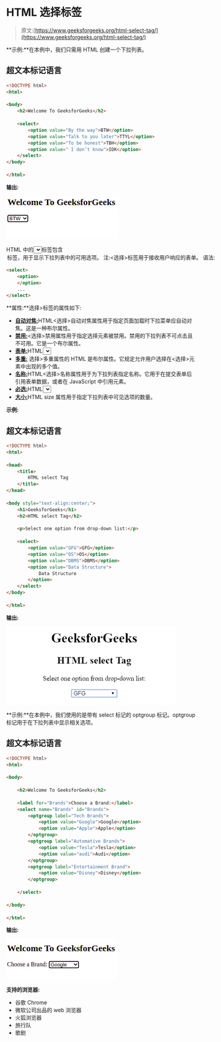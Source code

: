 # HTML 选择标签

> 原文:[https://www.geeksforgeeks.org/html-select-tag/](https://www.geeksforgeeks.org/html-select-tag/)

**示例:**在本例中，我们只需用 HTML 创建一个下拉列表。

## 超文本标记语言

```html
<!DOCTYPE html>
<html>

<body>
    <h2>Welcome To GeeksforGeeks</h2>

    <select>
        <option value="By the way">BTW</option>
        <option value="Talk to you later">TTYL</option>
        <option value="To be honest">TBH</option>
        <option value=" I don’t know">IDK</option>
    </select>
</body>

</html>
```

**输出:**

![](img/f4daceaa2aeb1d8a32aa508fe8452c1a.png)

HTML 中的<select>标签用于创建下拉列表。</select>标签包含<option>标签，用于显示下拉列表中的可用选项。
**注:**<选择>标签用于接收用户响应的表单。
**语法:**</option>

```html
<select>
    <option>
    </option>
    ...
</select>
```

**属性:**选择>标签的属性如下:

*   [**自动对焦:**](https://www.geeksforgeeks.org/html-select-autofocus-attribute/)HTML<选择>自动对焦属性用于指定页面加载时下拉菜单应自动对焦。这是一种布尔属性。
*   [**禁用:**](https://www.geeksforgeeks.org/html-select-disabled-attribute/)<选择>禁用属性用于指定选择元素被禁用。禁用的下拉列表不可点击且不可用。它是一个布尔属性。
*   [**表单:**](https://www.geeksforgeeks.org/html-select-form-attribute/)HTML<select>表单属性用于指定< select >元素所属的一个或多个表单。
*   [**多重:**](https://www.geeksforgeeks.org/html-select-multiple-attribute/) 选择>多重属性的 HTML 是布尔属性。它规定允许用户选择在<选择>元素中出现的多个值。
*   [**名称:**](https://www.geeksforgeeks.org/html-select-name-attribute/)HTML<选择>名称属性用于为下拉列表指定名称。它用于在提交表单后引用表单数据，或者在 JavaScript 中引用元素。
*   [**必选:**](https://www.geeksforgeeks.org/html-select-required-attribute/)HTML<select>必选属性是一个布尔属性，用于指定用户在提交表单前应选择的值。
*   [**大小:**](https://www.geeksforgeeks.org/html-select-size-attribute/)HTML size 属性用于指定下拉列表中可见选项的数量。

**示例:**

## 超文本标记语言

```html
<!DOCTYPE html>
<html>

<head>
    <title>
        HTML select Tag
    </title>
</head>

<body style="text-align:center;">
    <h1>GeeksforGeeks</h1>
    <h2>HTML select Tag</h2>

    <p>Select one option from drop-down list:</p>

    <select>
        <option value="GFG">GFG</option>
        <option value="OS">OS</option>
        <option value="DBMS">DBMS</option>
        <option value="Data Structure">
            Data Structure
        </option>
    </select>
</body>

</html>                    
```

**输出:**

![](img/f039b449f748547dfaada3f98fc10319.png)

**示例:**在本例中，我们使用的是带有 select 标记的 optgroup 标记。optgroup 标记用于在下拉列表中显示相关选项。

## 超文本标记语言

```html
<!DOCTYPE html>
<html>

<body>

    <h2>Welcome To GeeksforGeeks</h2>

    <label for="Brands">Choose a Brand:</label>
    <select name="Brands" id="Brands">
        <optgroup label="Tech Brands">
            <option value="Google">Google</option>
            <option value="Apple">Apple</option>
        </optgroup>
        <optgroup label="Automative Brands">
            <option value="Tesla">Tesla</option>
            <option value="audi">Audi</option>
        </optgroup>
        <optgroup label="Entertainment Brand">
            <option value="Disney">Disney</option>
        </optgroup>

    </select>

</body>

</html>
```

**输出:**

![](img/8fe6a3847ffaf723cf0995c836139110.png)

**支持的浏览器:**

*   谷歌 Chrome
*   微软公司出品的 web 浏览器
*   火狐浏览器
*   旅行队
*   歌剧